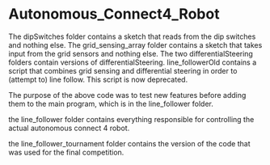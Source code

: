 # Autonomous_Connect4_Robot

The dipSwitches folder contains a sketch that reads from the dip switches and nothing else. 
The grid_sensing_array folder contains a sketch that takes input from the grid sensors and nothing else. 
The two differentialSteering folders contain versions of differentialSteering.
line_followerOld contains a script that combines grid sensing and differential steering in order to (attempt to) line follow. This script is now deprecated. 

The purpose of the above code was to test new features before adding them to the main program, which is in the line_follower folder.

the line_follower folder contains everything responsible for controlling the actual autonomous connect 4 robot.

the line_follower_tournament folder contains the version of the code that was used for the final competition. 

